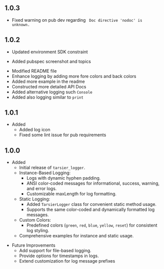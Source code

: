 ## 1.0.3
* Fixed warning on pub dev regarding ` Doc directive 'nodoc' is unknown.`


## 1.0.2
* Updated environment SDK constraint
+ Added pubspec screenshot and topics
* Modified README file
* Enhance logging by adding more fore colors and back colors
* Added more example in the readme
* Constructed more detailed API Docs
* Added alternative logging such `Console`
* Added also logging similar to `print`

## 1.0.1
+ Added
    + Added log icon
    + Fixed some lint issue for pub requirements
## 1.0.0
+ Added
    + Initial release of `tarsier_logger`.
    + Instance-Based Logging:
        + Logs with dynamic hyphen padding.
        + ANSI color-coded messages for informational, success, warning, and error logs.
        + Customizable maxLength for log formatting.
    + Static Logging:
        + Added `TarsierLogger` class for convenient static method usage.
        + Supports the same color-coded and dynamically formatted log messages.
    + Custom Colors:
        + Predefined colors (`green`, `red`, `blue`, `yellow`, `reset`) for consistent log styling.
    + Comprehensive examples for instance and static usage.

- Future Improvements
    + Add support for file-based logging.
    + Provide options for timestamps in logs.
    + Extend customization for log message prefixes